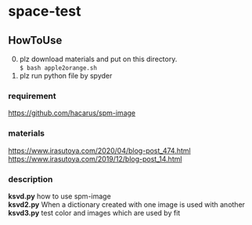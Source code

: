 # space-test
## HowToUse
0. plz download materials and put on this directory.  
   `$ bash apple2orange.sh`
1. plz run python file by spyder  
### requirement
https://github.com/hacarus/spm-image  
### materials
https://www.irasutoya.com/2020/04/blog-post_474.html  
https://www.irasutoya.com/2019/12/blog-post_14.html  

### description
**ksvd.py** how to use spm-image  
**ksvd2.py** When a dictionary created with one image is used with another
**ksvd3.py** test color and images which are used by fit
